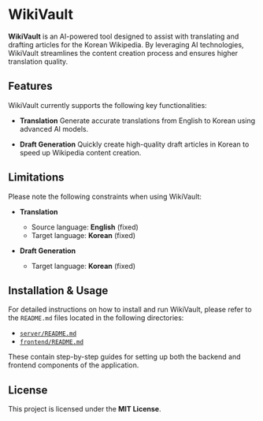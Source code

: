 # WikiVault

**WikiVault** is an AI-powered tool designed to assist with translating and drafting articles for the Korean Wikipedia. By leveraging AI technologies, WikiVault streamlines the content creation process and ensures higher translation quality.

## Features

WikiVault currently supports the following key functionalities:

- **Translation**
  Generate accurate translations from English to Korean using advanced AI models.

- **Draft Generation**
  Quickly create high-quality draft articles in Korean to speed up Wikipedia content creation.

## Limitations

Please note the following constraints when using WikiVault:

- **Translation**
  - Source language: **English** (fixed)
  - Target language: **Korean** (fixed)

- **Draft Generation**
  - Target language: **Korean** (fixed)

## Installation & Usage

For detailed instructions on how to install and run WikiVault, please refer to the `README.md` files located in the following directories:

- [`server/README.md`](./server/README.md)
- [`frontend/README.md`](./frontend/README.md)

These contain step-by-step guides for setting up both the backend and frontend components of the application.

## License

This project is licensed under the **MIT License**.
